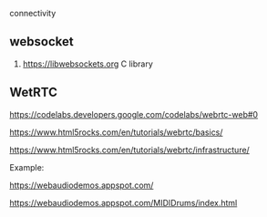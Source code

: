 connectivity 

## websocket 
1. https://libwebsockets.org C library 


## WetRTC

https://codelabs.developers.google.com/codelabs/webrtc-web#0

https://www.html5rocks.com/en/tutorials/webrtc/basics/

https://www.html5rocks.com/en/tutorials/webrtc/infrastructure/

Example: 

https://webaudiodemos.appspot.com/

https://webaudiodemos.appspot.com/MIDIDrums/index.html

